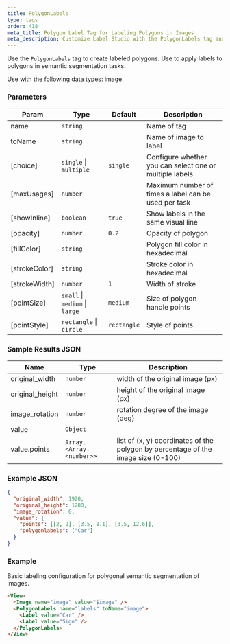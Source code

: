 ```yaml
---
title: PolygonLabels
type: tags
order: 418
meta_title: Polygon Label Tag for Labeling Polygons in Images
meta_description: Customize Label Studio with the PolygonLabels tag and label polygons in images for semantic segmentation machine learning and data science projects.
---
```


Use the `PolygonLabels` tag to create labeled polygons. Use to apply labels to polygons in semantic segmentation tasks.

Use with the following data types: image.

### Parameters

| Param | Type | Default | Description |
| --- | --- | --- | --- |
| name | <code>string</code> |  | Name of tag |
| toName | <code>string</code> |  | Name of image to label |
| [choice] | <code>single</code> \| <code>multiple</code> | <code>single</code> | Configure whether you can select one or multiple labels |
| [maxUsages] | <code>number</code> |  | Maximum number of times a label can be used per task |
| [showInline] | <code>boolean</code> | <code>true</code> | Show labels in the same visual line |
| [opacity] | <code>number</code> | <code>0.2</code> | Opacity of polygon |
| [fillColor] | <code>string</code> |  | Polygon fill color in hexadecimal |
| [strokeColor] | <code>string</code> |  | Stroke color in hexadecimal |
| [strokeWidth] | <code>number</code> | <code>1</code> | Width of stroke |
| [pointSize] | <code>small</code> \| <code>medium</code> \| <code>large</code> | <code>medium</code> | Size of polygon handle points |
| [pointStyle] | <code>rectangle</code> \| <code>circle</code> | <code>rectangle</code> | Style of points |

### Sample Results JSON

| Name | Type | Description |
| --- | --- | --- |
| original_width | <code>number</code> | width of the original image (px) |
| original_height | <code>number</code> | height of the original image (px) |
| image_rotation | <code>number</code> | rotation degree of the image (deg) |
| value | <code>Object</code> |  |
| value.points | <code>Array.&lt;Array.&lt;number&gt;&gt;</code> | list of (x, y) coordinates of the polygon by percentage of the image size (0-100) |

### Example JSON
```json
{
  "original_width": 1920,
  "original_height": 1280,
  "image_rotation": 0,
  "value": {
    "points": [[2, 2], [3.5, 8.1], [3.5, 12.6]],
    "polygonlabels": ["Car"]
  }
}
```

### Example

Basic labeling configuration for polygonal semantic segmentation of images.

```html
<View>
  <Image name="image" value="$image" />
  <PolygonLabels name="labels" toName="image">
    <Label value="Car" />
    <Label value="Sign" />
  </PolygonLabels>
</View>
```
